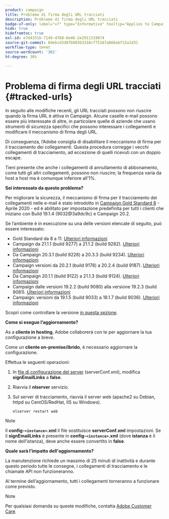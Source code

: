 ```yaml
---
product: campaign
title: Problema di firma degli URL tracciati
description: Problema di firma degli URL tracciati
badge-v7-only: label="v7" type="Informative" tooltip="Applies to Campaign Classic v7 only"
hide: true
hidefromtoc: true
exl-id: e7d4331b-7149-4768-8e46-2e2911319074
source-git-commit: 8debcd3d8fb883b3316cf75187a86bebf15a1d31
workflow-type: tm+mt
source-wordcount: '361'
ht-degree: 36%

---
```


# Problema di firma degli URL tracciati {#tracked-urls}



In seguito alle modifiche recenti, gli URL tracciati possono non riuscire quando la firma URL è attiva in Campaign. Alcune caselle e-mail possono essere più interessate di altre, in particolare quelle di aziende che usano strumenti di sicurezza specifici che possono interessare i collegamenti e modificare il meccanismo di firma degli URL.

Di conseguenza, l’Adobe consiglia di disabilitare il meccanismo di firma per il tracciamento dei collegamenti. Questa procedura corregge i vecchi collegamenti di tracciamento, ad eccezione di quelli ricevuti con un doppio escape.

Tieni presente che anche i collegamenti di annullamento di abbonamento, come tutti gli altri collegamenti, possono non riuscire; la frequenza varia da host a host ma è comunque inferiore all’1%.

**Sei interessato da questo problema?**

Per migliorare la sicurezza, il meccanismo di firma per il tracciamento dei collegamenti nelle e-mail è stato introdotto in [Campaign Gold Standard 8](../../rn/using/gold-standard.md#gs8) - Aprile 2020 - ed è abilitato per impostazione predefinita per tutti i clienti che iniziano con Build 19.1.4 (9032@3a9dc9c) e Campaign 20.2.

Se l’ambiente è in esecuzione su una delle versioni elencate di seguito, può essere interessato:

* Gold Standard da 8 a 11. [Ulteriori informazioni](../../rn/using/gold-standard.md#gs-8)
* Campaign da 21.1.1 (build 9277) a 21.1.2 (build 9282). [Ulteriori informazioni](../../rn/using/latest-release.md)
* Da Campaign 20.3.1 (build 9228) a 20.3.3 (build 9234). [Ulteriori informazioni](../../rn/using/release--2020.md#release-20-3)
* Campaign versioni da 20.2.1 (build 9178) a 20.2.4 (build 9187). [Ulteriori informazioni](../../rn/using/release--2020.md#release-20-2)
* Da Campaign 20.1.1 (build 9122) a 21.1.3 (build 9124). [Ulteriori informazioni](../../rn/using/release--2020.md#release-20-1)
* Campaign dalle versioni 19.2.2 (build 9080) alla versione 19.2.3 (build 9081). [Ulteriori informazioni](../../rn/using/release--2019.md#release-19-2)
* Campaign: versioni da 19.1.5 (build 9033) a 19.1.7 (build 9036). [Ulteriori informazioni](../../rn/using/release--2019.md#release-19-1)


Scopri come controllare la versione [in questa sezione](../../platform/using/launching-adobe-campaign.md#getting-your-campaign-version).

**Come si esegue l’aggiornamento?**

As a **cliente in hosting**, Adobe collaborerà con te per aggiornare la tua configurazione a breve.

Come un **cliente on-premise/ibrido**, è necessario aggiornare la configurazione.

Effettua le seguenti operazioni:

1. In [file di configurazione del server](../../installation/using/the-server-configuration-file.md) (serverConf.xml), modifica **signEmailLinks** a **false**.
1. Riavvia il **nlserver** servizio.
1. Sul server di tracciamento, riavvia il server web (apache2 su Debian, httpd su CentOS/RedHat, IIS su Windows).

   ```
   nlserver restart web
   ```

>[!NOTE]
>
>Il **config-`<instance>`.xml** il file sostituisce **serverConf.xml** impostazioni. Se il **signEmailLinks** è presente in  **config-`<instance>`.xml** (dove **istanza** è il nome dell’istanza), deve anche essere convertito in **false**.

**Quale sarà l’impatto dell&#39;aggiornamento?**

La manutenzione richiede un massimo di 25 minuti di inattività e durante questo periodo tutte le consegne, i collegamenti di tracciamento e le chiamate API non funzioneranno.

Al termine dell’aggiornamento, tutti i collegamenti torneranno a funzionare come previsto.

>[!NOTE]
>
>Per qualsiasi domanda su queste modifiche, contatta [Adobe Customer Care](https://helpx.adobe.com/it/enterprise/admin-guide.html/enterprise/using/support-for-experience-cloud.ug.html).
